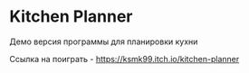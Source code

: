 # Kitchen Planner
 Демо версия программы для планировки кухни
 
 Ссылка на поиграть - https://ksmk99.itch.io/kitchen-planner
